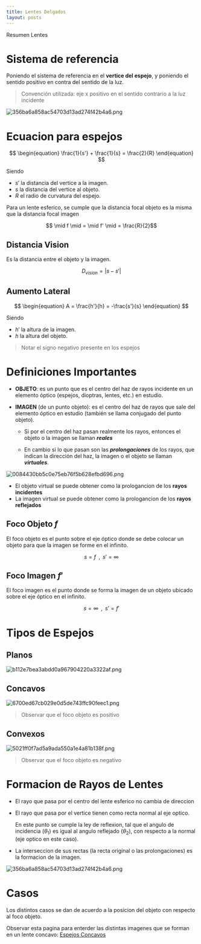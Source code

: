 ```yaml
---
title: Lentes Delgados
layout: posts
---
```


Resumen Lentes

# Sistema de referencia

Poniendo el sistema de referencia en el **vertice del espejo**, y poniendo el sentido positivo en contra del sentido de la luz.

> Convención utilizada: eje x positivo en el sentido contrario a la luz incidente

![356ba6a858ac54703d13ad274f42b4a6.png](/assets/teoria/08_optica_geometrica/images/4f7bf5dad2ce41adb740fb23a95bfd4f.png)

# Ecuacion para espejos

$$
\begin{equation}
\frac{1}{s'} + \frac{1}{s} = \frac{2}{R}
\end{equation}
$$

Siendo 
* $s'$ la distancia del vertice a la imagen.
* $s$ la distancia del vertice al objeto.
* $R$ el radio de curvatura del espejo.

Para un lente esferico, se cumple que la distancia focal objeto es la misma que la distancia focal imagen

$$ \mid f \mid = \mid f' \mid = \frac{R}{2}$$


## Distancia Vision

Es la distancia entre el objeto y la imagen.  

$$D_{vision}= |s-s'|$$


## Aumento Lateral

$$
\begin{equation}
A = \frac{h'}{h} = -\frac{s'}{s}
\end{equation}
$$

Siendo 
* $h'$ la altura de la imagen.
* $h$  la altura del objeto.

> Notar el signo negativo presente en los espejos

# Definiciones Importantes

* **OBJETO**: es  un  punto  que  es  el  centro  del  haz  de  rayos  incidente  en  un  elemento óptico (espejos, dioptras, lentes, etc.) en estudio.

* **IMAGEN** (de  un  punto  objeto): es  el  centro  del  haz  de  rayos  que  sale  del  elemento óptico en estudio (también se llama conjugado del punto objeto).
	
	* Si por el centro del haz  pasan realmente los rayos, entonces el objeto o la imagen se llaman ***reales***

	* En cambio si lo que pasan son las **_prolongaciones_** de los rayos, que indican la dirección del haz, la imagen o el objeto se llaman ***virtuales***.

![0084430bb5c0e75eb76f5b628efbd696.png](/assets/teoria/08_optica_geometrica/images/f17869e2f556409ab880f5a45c56241c.png)

* El objeto virtual se puede obtener como la prologancion de los **rayos incidentes**
* La imagen virtual se puede obtener como la prologancion de los **rayos reflejados**

## Foco Objeto $f$

El foco objeto es el punto sobre el eje óptico donde se debe colocar un objeto para que la imagen se forme en el infinito.

$$s = f \, \, \, ,\, \, \, s' = \infty$$

## Foco Imagen $f'$

El foco imagen es el punto donde se forma la imagen de un objeto ubicado sobre el eje óptico en el infinito.

$$s = \infty \, \, \, ,\, \, \, s' = f'$$


# Tipos de Espejos

## Planos

![b112e7bea3abdd0a967904220a3322af.png](/assets/teoria/08_optica_geometrica/images/8851ed7203ae45929fb9ed8886bdc4e6.png)

## Concavos
![6700ed67cb029e0d5de743ffc90feec1.png](/assets/teoria/08_optica_geometrica/images/b5931f50b2694033ab0b3c5b083732d7.png)

> Observar que el foco objeto es positivo

## Convexos
 ![5021ff0f7ad5a9ada550a1e4a81b138f.png](/assets/teoria/08_optica_geometrica/images/06f44385ed274d9cb21bf6c8c2ba8f63.png)
 
> Observar que el foco objeto es negativo 

# Formacion de Rayos de Lentes

* El rayo que pasa por el centro del lente esferico no cambia de direccion
* El rayo que pasa por el vertice tienen como recta normal al eje optico. 
	
	En este punto se cumple la ley de reflexion, tal que el angulo de incidencia ($\theta_1$) es igual al angulo reflejado ($\theta_2$), con respecto a la normal (eje optico en este caso).

* La interseccion de sus rectas (la recta original o las prolongaciones) es la formacion de la imagen.

![356ba6a858ac54703d13ad274f42b4a6.png](/assets/teoria/08_optica_geometrica/images/4f7bf5dad2ce41adb740fb23a95bfd4f.png)


# Casos

Los distintos casos se dan de acuerdo a la posicion del objeto con respecto al foco objeto.

Observar esta pagina para enterder las distintas imagenes que se forman en un lente concavo: [Espejos Concavos](http://teleformacion.edu.aytolacoruna.es/FISICA/document/fisicaInteractiva/OptGeometrica/EspejoPlano/EspejoCurvo/EspejosConcFormaImag.htm)